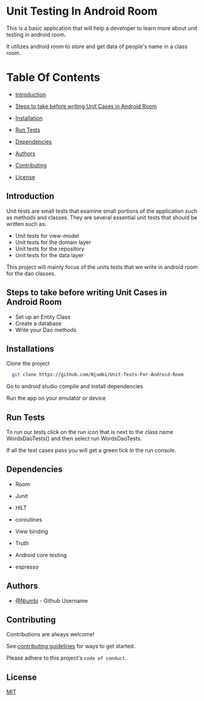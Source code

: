 # Unit Testing In Android Room
This is a basic application that will help a developer to learn more about unit testing in android room.

It utilizes android room to store and get data of people's name in a class room.

# Table Of Contents


*  [Introduction](#AboutTheApp)

*  [Steps to take before writing Unit Cases in Android Room ](#steps_before_writin_units_tests)

*  [Installation](#installation)

*  [Run Tests](#runTests)

*  [Dependencies](#dependencies)

*  [Authors](#todo)

*  [Contributing](#contributing)

*  [License](#license)

## Introduction
Unit tests are small tests that examine small portions of the application such as methods and classes. They are several essential unit tests that should be written such as:
- Unit tests for view-model
- Unit tests for the domain layer
- Unit tests for the repository
- Unit tests for the data layer

This project will mainly focus of the units tests that we write in android room for the dao classes.

## Steps to take before writing Unit Cases in Android Room
- Set up an Entity Class
- Create a database
- Write your Dao methods



## Installations

Clone the project

```bash
  git clone https://github.com/Njumbi/Unit-Tests-For-Android-Room
```

Go to android studio compile and install dependencies

Run the app on your emulator or device

## Run Tests
To run our tests click on the run icon that is next to the class name WordsDaoTests() and then select run WordsDaoTests.

If all the test cases pass you will get a green tick in the run console.


## Dependencies

- Room

- Junit

- HILT

- coroutines

- View binding

- Truth

- Android core testing

- espresso


## Authors

- [@Njumbi](https://github.com/Njumbi) - Github Username

## Contributing

Contributions are always welcome!

See [contributing guidelines](https://github.com/github/docs/blob/main/CONTRIBUTING.md) for ways to get started.

Please adhere to this project's `code of conduct`.


## License

[MIT](https://choosealicense.com/licenses/mit/)

